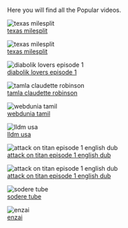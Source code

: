 Here you will find all the Popular videos.

<img src="https://fbcdn-vthumb-a.akamaihd.net/hvthumb-ak-xta1/v/t15.0-10/p128x128/11331473_954889864563883_1731518407_n.jpg?oh=a396e0a2632fc3fe03f048ed1c3da737&oe=589B2C38&__gda__=1487576375_e475011eba74f80260a9e640f6857d7f" alt="texas milesplit"><br/>
<a href="https://metavideos.com/video/21393878/talked-with-shamon-ehieuma-after-some-crazy">texas milesplit</a>

<img src="https://fbcdn-vthumb-a.akamaihd.net/hvthumb-ak-xpa1/v/t15.0-10/p128x128/11919348_996009877118548_1159255607_n.jpg?oh=58c009791f705c1bc89c848b187d54e5&oe=58A28D81&__gda__=1486449621_5bc1bb965645849d684c0e5b821a4014" alt="texas milesplit"><br/>
<a href="https://metavideos.com/video/21393856/watch-jaron-and-jared-hamilton-talk-about-their-bus">texas milesplit</a>

<img src="https://fbcdn-vthumb-a.akamaihd.net/hvthumb-ak-xta1/v/t15.0-10/p128x128/11331421_1624786097736360_514008973_n.jpg?oh=38507107c04ab06e85568b8d542e4184&oe=589B481D&__gda__=1483681298_c42db734248ef5106e440b115bd423f9" alt="diabolik lovers episode 1"><br/>
<a href="https://metavideos.com/video/29159/facebook-video">diabolik lovers episode 1</a>

<img src="https://fbcdn-vthumb-a.akamaihd.net/hvthumb-ak-xft1/v/t15.0-10/s160x160/158880_1904050153698_1065637193898_53644_1009_b.jpg?oh=324ebbc88904680d84c87718f175a297&oe=586171F8&__gda__=1487493846_28f0b3fd9a65c2fe835e61ef99e39d57" alt="tamla claudette robinson"><br/>
<a href="https://metavideos.com/video/1132982/claudette-robinson-first-lady-of-motown-tre-major">tamla claudette robinson</a>

<img src="https://fbcdn-profile-a.akamaihd.net/hprofile-ak-xpf1/v/t1.0-1/p200x200/12592465_953353348090192_4019108787817190792_n.jpg?oh=30d1cab43e97626e052c707607b65962&oe=586981D6&__gda__=1483132464_6819794b85f8f4fc3ad15f21e356847a" alt="webdunia tamil"><br/>
<a href="https://metavideos.com/facebook/WdTamil">webdunia tamil</a>

<img src="https://fbcdn-profile-a.akamaihd.net/hprofile-ak-xap1/v/t1.0-1/p200x200/14359173_1101537383269748_8222151359926257672_n.jpg?oh=0bb22375fd05febfd4c8a4a8cc2f6e98&oe=589E634C&__gda__=1486500019_a5c5cbc8047584491cb8f09be7509fb1" alt="lldm usa"><br/>
<a href="https://metavideos.com/facebook/LLDMUSA">lldm usa</a>

<img src="https://fbcdn-vthumb-a.akamaihd.net/hvthumb-ak-xta1/v/t15.0-10/p228x119/12103397_1492213001080137_327374434_n.jpg?oh=aadc0b5262e1b96bd60928199d505090&oe=589A9479&__gda__=1483209590_a6ea281969ae3282fdc501f5ac72aee1" alt="attack on titan episode 1 english dub"><br/>
<a href="https://metavideos.com/video/5964603/attack-on-titan-episode-8-english-dubbed">attack on titan episode 1 english dub</a>

<img src="https://fbcdn-vthumb-a.akamaihd.net/hvthumb-ak-xtp1/v/t15.0-10/p228x119/1976020_1490948361206601_365802965_n.jpg?oh=0e89838ef5967e0a3f35c4857a3ff50f&oe=586851A9&__gda__=1486926200_2077b99e5cc274785f840d48b09169f0" alt="attack on titan episode 1 english dub"><br/>
<a href="https://metavideos.com/video/6024594/attack-on-titan-episode-7-english-dubbed">attack on titan episode 1 english dub</a>

<img src="https://fbcdn-profile-a.akamaihd.net/hprofile-ak-xap1/v/t1.0-1/p200x200/11174784_1099694223380210_2411515424926309002_n.png?oh=39754ea0b965a1a0066aa9b18c655590&oe=589F01FA&__gda__=1483457285_2e2f3001d99e3f504231c24159467853" alt="sodere tube"><br/>
<a href="https://metavideos.com/facebook/soderetube">sodere tube</a>

<img src="https://fbcdn-vthumb-a.akamaihd.net/hvthumb-ak-xpa1/v/t15.0-10/s160x160/12105646_1104467346244095_1284563378_n.jpg?oh=3c7a47949c71be9a00117d67374c061d&oe=58A82358&__gda__=1487675984_5411367db885cb706e3915db0675c20d" alt="enzai"><br/>
<a href="https://metavideos.com/video/20710757/enzai-ova-1">enzai</a>
